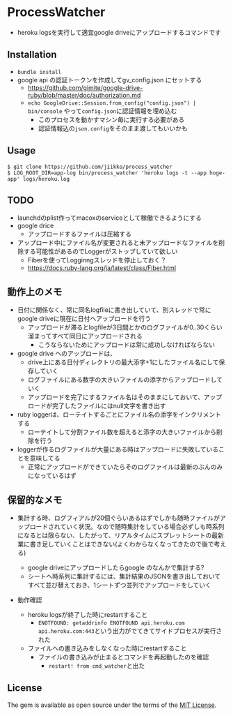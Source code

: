 # ProcessWatcher
* heroku logsを実行して適宜google driveにアップロードするコマンドです

## Installation
* `bundle install`
* google api の認証トークンを作成してgv_config.json にセットする
  * https://github.com/gimite/google-drive-ruby/blob/master/doc/authorization.md
  * `echo GoogleDrive::Session.from_config("config.json") | bin/console` やって`config.json`に認証情報を埋め込む
    * このプロセスを動かすマシン毎に実行する必要がある
    * 認証情報込の`json.config`をそのまま渡してもいいかも

## Usage
```
$ git clone https://github.com/jiikko/process_watcher
$ LOG_ROOT_DIR=app-log bin/process_watcher 'heroku logs -t --app hoge-app' logs/heroku.log
```

## TODO
* launchdのplist作ってmacoxのserviceとして稼働できるようにする
* google drice
  * アップロードするファイルは圧縮する
* アップロード中にファイル名が変更されると未アップロードなファイルを削除する可能性があるのでLoggerがストップしていて欲しい
  * Fiberを使ってLogginngスレッドを停止しておく？
  * https://docs.ruby-lang.org/ja/latest/class/Fiber.html

## 動作上のメモ
* 日付に関係なく、常に同名logfileに書き出していて、別スレッドで常にgoogle driveに現在に日付へアップロードを行う
  * アップロードが滞るとlogfileが3日間とかのログファイルが0..30くらい溜まってすべて同日にアップロードされる
    * こうならないためにアップロードは常に成功しなければならない
* google drive へのアップロードは、
  * drive上にある日付ディレクトリの最大添字+1にしたファイル名にして保存していく
  * ログファイルにある数字の大きいファイルの添字からアップロードしていく
  * アップロードを完了にするファイル名はそのままにしておいて、アップロードが完了したファイルにはnull文字を書き出す
* ruby loggerは、ローテイトするごとにファイル名の添字をインクリメントする
  * ローテイトして分割ファイル数を超えると添字の大きいファイルから削除を行う
* loggerが作るログファイルが大量にある時はアップロードに失敗していることを意味してる
  * 正常にアップロードができていたらそのログファイルは最新のぶんのみになっているはず

## 保留的なメモ
* 集計する時、ログフィアルが20個ぐらいあるはずでしかも随時ファイルがアップロードされていく状況。なので随時集計をしている場合必ずしも時系列になるとは限らない、したがって、リアルタイムにスプレットシートの最新業に書き足していくことはできない(よくわからなくなってきたので後で考える)
  * google driveにアップロードしたらgoogle のなんかで集計する?
  * シートへ時系列に集計するには、集計結果のJSONを書き出しておいてすべて並び替えておき、1シートずつ並列でアップロードをしていく

* 動作確認
  * heroku logsが終了した時にrestartすること
    * `ENOTFOUND: getaddrinfo ENOTFOUND api.heroku.com api.heroku.com:443`という出力がでてきてサイドプロセスが実行された
  * ファイルへの書き込みをしなくなった時にrestartすること
    * ファイルの書き込みが止まるとコマンドを再起動したのを確認
       * `restart! from cmd_watcher`と出た

## License

The gem is available as open source under the terms of the [MIT License](http://opensource.org/licenses/MIT).
